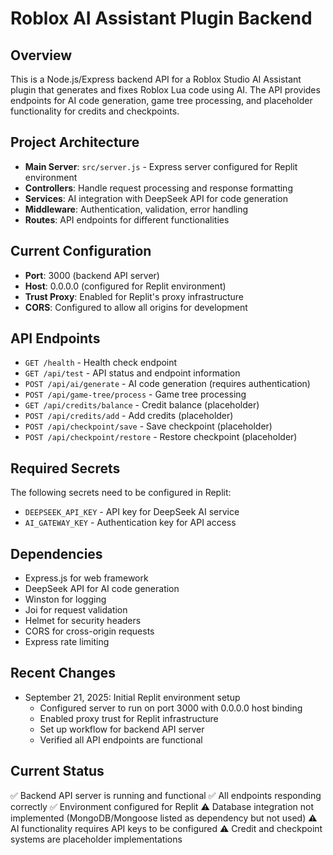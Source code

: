 # Roblox AI Assistant Plugin Backend

## Overview
This is a Node.js/Express backend API for a Roblox Studio AI Assistant plugin that generates and fixes Roblox Lua code using AI. The API provides endpoints for AI code generation, game tree processing, and placeholder functionality for credits and checkpoints.

## Project Architecture
- **Main Server**: `src/server.js` - Express server configured for Replit environment
- **Controllers**: Handle request processing and response formatting
- **Services**: AI integration with DeepSeek API for code generation
- **Middleware**: Authentication, validation, error handling
- **Routes**: API endpoints for different functionalities

## Current Configuration
- **Port**: 3000 (backend API server)
- **Host**: 0.0.0.0 (configured for Replit environment)
- **Trust Proxy**: Enabled for Replit's proxy infrastructure
- **CORS**: Configured to allow all origins for development

## API Endpoints
- `GET /health` - Health check endpoint
- `GET /api/test` - API status and endpoint information
- `POST /api/ai/generate` - AI code generation (requires authentication)
- `POST /api/game-tree/process` - Game tree processing
- `GET /api/credits/balance` - Credit balance (placeholder)
- `POST /api/credits/add` - Add credits (placeholder)
- `POST /api/checkpoint/save` - Save checkpoint (placeholder)
- `POST /api/checkpoint/restore` - Restore checkpoint (placeholder)

## Required Secrets
The following secrets need to be configured in Replit:
- `DEEPSEEK_API_KEY` - API key for DeepSeek AI service
- `AI_GATEWAY_KEY` - Authentication key for API access

## Dependencies
- Express.js for web framework
- DeepSeek API for AI code generation
- Winston for logging
- Joi for request validation
- Helmet for security headers
- CORS for cross-origin requests
- Express rate limiting

## Recent Changes
- September 21, 2025: Initial Replit environment setup
  - Configured server to run on port 3000 with 0.0.0.0 host binding
  - Enabled proxy trust for Replit infrastructure
  - Set up workflow for backend API server
  - Verified all API endpoints are functional

## Current Status
✅ Backend API server is running and functional
✅ All endpoints responding correctly
✅ Environment configured for Replit
⚠️ Database integration not implemented (MongoDB/Mongoose listed as dependency but not used)
⚠️ AI functionality requires API keys to be configured
⚠️ Credit and checkpoint systems are placeholder implementations